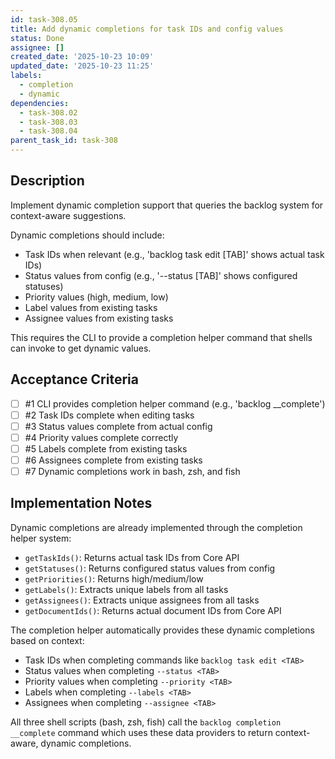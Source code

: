 ```yaml
---
id: task-308.05
title: Add dynamic completions for task IDs and config values
status: Done
assignee: []
created_date: '2025-10-23 10:09'
updated_date: '2025-10-23 11:25'
labels:
  - completion
  - dynamic
dependencies:
  - task-308.02
  - task-308.03
  - task-308.04
parent_task_id: task-308
---
```


## Description

<!-- SECTION:DESCRIPTION:BEGIN -->
Implement dynamic completion support that queries the backlog system for context-aware suggestions.

Dynamic completions should include:
- Task IDs when relevant (e.g., 'backlog task edit [TAB]' shows actual task IDs)
- Status values from config (e.g., '--status [TAB]' shows configured statuses)
- Priority values (high, medium, low)
- Label values from existing tasks
- Assignee values from existing tasks

This requires the CLI to provide a completion helper command that shells can invoke to get dynamic values.
<!-- SECTION:DESCRIPTION:END -->

## Acceptance Criteria
<!-- AC:BEGIN -->
- [ ] #1 CLI provides completion helper command (e.g., 'backlog __complete')
- [ ] #2 Task IDs complete when editing tasks
- [ ] #3 Status values complete from actual config
- [ ] #4 Priority values complete correctly
- [ ] #5 Labels complete from existing tasks
- [ ] #6 Assignees complete from existing tasks
- [ ] #7 Dynamic completions work in bash, zsh, and fish
<!-- AC:END -->

## Implementation Notes

<!-- SECTION:NOTES:BEGIN -->
Dynamic completions are already implemented through the completion helper system:

- `getTaskIds()`: Returns actual task IDs from Core API
- `getStatuses()`: Returns configured status values from config
- `getPriorities()`: Returns high/medium/low
- `getLabels()`: Extracts unique labels from all tasks
- `getAssignees()`: Extracts unique assignees from all tasks
- `getDocumentIds()`: Returns actual document IDs from Core API

The completion helper automatically provides these dynamic completions based on context:
- Task IDs when completing commands like `backlog task edit <TAB>`
- Status values when completing `--status <TAB>`
- Priority values when completing `--priority <TAB>`
- Labels when completing `--labels <TAB>`
- Assignees when completing `--assignee <TAB>`

All three shell scripts (bash, zsh, fish) call the `backlog completion __complete` command which uses these data providers to return context-aware, dynamic completions.
<!-- SECTION:NOTES:END -->
